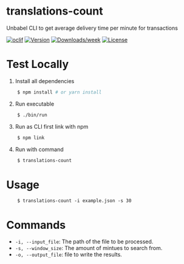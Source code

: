 translations-count
==================

Unbabel CLI to get average delivery time per minute for transactions

[![oclif](https://img.shields.io/badge/cli-oclif-brightgreen.svg)](https://oclif.io)
[![Version](https://img.shields.io/npm/v/translations-count.svg)](https://npmjs.org/package/translations-count)
[![Downloads/week](https://img.shields.io/npm/dw/translations-count.svg)](https://npmjs.org/package/translations-count)
[![License](https://img.shields.io/npm/l/translations-count.svg)](https://github.com/darita92/backend-engineering-challenge/blob/master/package.json)

# Test Locally

1. Install all dependencies
```bash
    $ npm install # or yarn install
```
2. Run executable
```bash
    $ ./bin/run
```
3. Run as CLI first link with npm
```bash
    $ npm link
```
4. Run with command
```bash
    $ translations-count
```

<!-- toc -->
# Usage

```
    $ translations-count -i example.json -s 30
```
<!-- usage -->
# Commands

- `-i, --input_file`: The path of the file to be processed.
- `-s, --window_size`: The amount of mintues to search from.
- `-o, --output_file`: file to write the results.
<!-- commands -->
